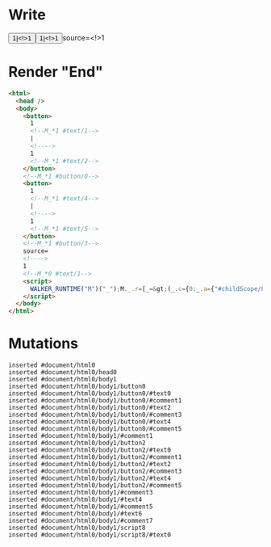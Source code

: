# Write
  <button>1<!--M_*1 #text/1-->|<!>1<!--M_*1 #text/2--></button><!--M_*1 #button/0--><button>1<!--M_*1 #text/4-->|<!>1<!--M_*1 #text/5--></button><!--M_*1 #button/3-->source=<!>1<!--M_*0 #text/1--><script>WALKER_RUNTIME("M")("_");M._.r=[_=>(_.c={0:_.a={"#childScope/0":_.b={input_value:1,state:1,otherState:1}},1:_.b},_.b.input_valueChange=_.b["state@"]=_.b["otherState@"]=_._["__tests__/template.marko_0/valueChange"](_.a),_.c),1,"__tests__/components/child.marko_0_otherState",1,"__tests__/components/child.marko_0_state",0];M._.w()</script>


# Render "End"
```html
<html>
  <head />
  <body>
    <button>
      1
      <!--M_*1 #text/1-->
      |
      <!---->
      1
      <!--M_*1 #text/2-->
    </button>
    <!--M_*1 #button/0-->
    <button>
      1
      <!--M_*1 #text/4-->
      |
      <!---->
      1
      <!--M_*1 #text/5-->
    </button>
    <!--M_*1 #button/3-->
    source=
    <!---->
    1
    <!--M_*0 #text/1-->
    <script>
      WALKER_RUNTIME("M")("_");M._.r=[_=&gt;(_.c={0:_.a={"#childScope/0":_.b={input_value:1,state:1,otherState:1}},1:_.b},_.b.input_valueChange=_.b["state@"]=_.b["otherState@"]=_._["__tests__/template.marko_0/valueChange"](_.a),_.c),1,"__tests__/components/child.marko_0_otherState",1,"__tests__/components/child.marko_0_state",0];M._.w()
    </script>
  </body>
</html>
```

# Mutations
```
inserted #document/html0
inserted #document/html0/head0
inserted #document/html0/body1
inserted #document/html0/body1/button0
inserted #document/html0/body1/button0/#text0
inserted #document/html0/body1/button0/#comment1
inserted #document/html0/body1/button0/#text2
inserted #document/html0/body1/button0/#comment3
inserted #document/html0/body1/button0/#text4
inserted #document/html0/body1/button0/#comment5
inserted #document/html0/body1/#comment1
inserted #document/html0/body1/button2
inserted #document/html0/body1/button2/#text0
inserted #document/html0/body1/button2/#comment1
inserted #document/html0/body1/button2/#text2
inserted #document/html0/body1/button2/#comment3
inserted #document/html0/body1/button2/#text4
inserted #document/html0/body1/button2/#comment5
inserted #document/html0/body1/#comment3
inserted #document/html0/body1/#text4
inserted #document/html0/body1/#comment5
inserted #document/html0/body1/#text6
inserted #document/html0/body1/#comment7
inserted #document/html0/body1/script8
inserted #document/html0/body1/script8/#text0
```